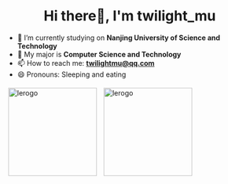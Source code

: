 <h1 align="center">Hi there👋, I'm twilight_mu</h1>

- 🔭 I’m currently studying on <b>Nanjing University of Science and Technology</b>
- 🌱 My major is <b>Computer Science and Technology</b>
- 📫 How to reach me: **twilightmu@qq.com**
- 😄 Pronouns: Sleeping and eating 

<a href="https://github.com/twilight-mu">
<img align="center" src="https://github-readme-stats.vercel.app/api?username=twilight-mu&show_icons=true&locale=en" alt="lerogo" height="180" style="margin: 5px; margin-bottom: 20px;" /></a>
<a href="https://github.com/twilight-mu">
<img align="center" src="https://github-readme-stats.vercel.app/api/top-langs/?username=twilight-mu&layout=compact&langs_count=20&locale=en" alt="lerogo" height="180"  style="margin: 5px; margin-bottom: 20px;"/>
</a>
